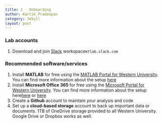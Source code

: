 ```yaml
---
title: 1 - Onboarding
author: Kartik Pradeepan
category: Jekyll
layout: post
---
```


### Lab accounts
1. Download and join [Slack](https://slack.com) workspace`mtlab.slack.com`



### Recommended software/services
1. Install **MATLAB** for free using the [MATLAB Portal for Western University](https://www.mathworks.com/academia/tah-portal/western-university-964054.html). You can find more information about the setup [here](https://wts.uwo.ca/sitelicense/matlab/)
1. Install **Microsoft Office 365** for free using the [Microsoft Portal for Western University](https://portal.office.com/). You can find more information about the setup here[here](https://wts.uwo.ca/office_365/index.html) or [here](https://wts.uwo.ca/sitelicense/microsoft/install_office.html)
1. Create a **Github** account to maintain your analysis and code
1. Set up a **cloud-based storage** account to back up important data or documents. 1TB of OneDrive storage provided to all Western University. Google Drive or Dropbox works as well.
